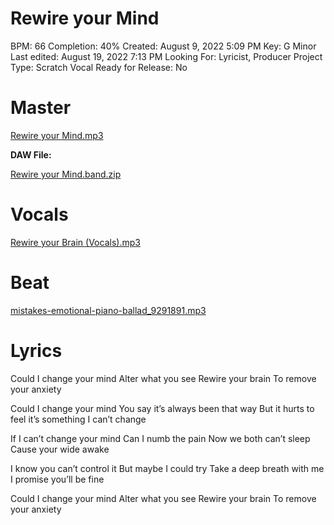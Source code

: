 # Rewire your Mind

BPM: 66
Completion: 40%
Created: August 9, 2022 5:09 PM
Key: G Minor
Last edited: August 19, 2022 7:13 PM
Looking For: Lyricist, Producer
Project Type: Scratch Vocal
Ready for Release: No

# Master

[Rewire your Mind.mp3](Rewire%20your%20Mind%20934e7a5cede04efb86cce4c14d63d09a/Rewire_your_Mind.mp3)

 **DAW File:**

[Rewire your Mind.band.zip](Rewire%20your%20Mind%20934e7a5cede04efb86cce4c14d63d09a/Rewire_your_Mind.band.zip)

# Vocals

[Rewire your Brain (Vocals).mp3](Rewire%20your%20Mind%20934e7a5cede04efb86cce4c14d63d09a/Rewire_your_Brain_(Vocals).mp3)

# Beat

[mistakes-emotional-piano-ballad_9291891.mp3](Rewire%20your%20Mind%20934e7a5cede04efb86cce4c14d63d09a/mistakes-emotional-piano-ballad_9291891.mp3)

# Lyrics

Could I change your mind
Alter what you see
Rewire your brain
To remove your anxiety

Could I change your mind
You say it’s always been that way
But it hurts to feel it’s something I can’t change

If I can’t change your mind
Can I numb the pain
Now we both can’t sleep
Cause your wide awake

I know you can’t control it
But maybe I could try
Take a deep breath with me
I promise you’ll be fine

Could I change your mind
Alter what you see
Rewire your brain
To remove your anxiety